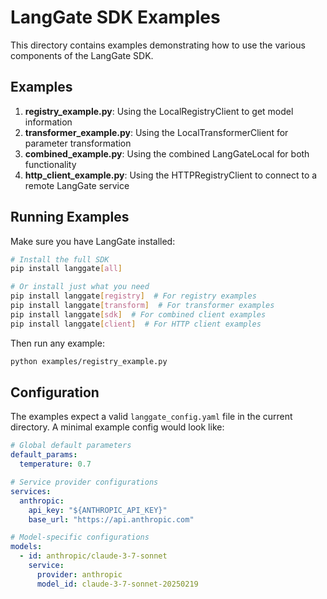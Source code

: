 # LangGate SDK Examples

This directory contains examples demonstrating how to use the various components of the LangGate SDK.

## Examples

1. **registry_example.py**: Using the LocalRegistryClient to get model information
2. **transformer_example.py**: Using the LocalTransformerClient for parameter transformation
3. **combined_example.py**: Using the combined LangGateLocal for both functionality
4. **http_client_example.py**: Using the HTTPRegistryClient to connect to a remote LangGate service

## Running Examples

Make sure you have LangGate installed:

```bash
# Install the full SDK
pip install langgate[all]

# Or install just what you need
pip install langgate[registry]  # For registry examples
pip install langgate[transform]  # For transformer examples
pip install langgate[sdk]  # For combined client examples
pip install langgate[client]  # For HTTP client examples
```

Then run any example:

```bash
python examples/registry_example.py
```

## Configuration

The examples expect a valid `langgate_config.yaml` file in the current directory. A minimal example config would look like:

```yaml
# Global default parameters
default_params:
  temperature: 0.7

# Service provider configurations
services:
  anthropic:
    api_key: "${ANTHROPIC_API_KEY}"
    base_url: "https://api.anthropic.com"

# Model-specific configurations
models:
  - id: anthropic/claude-3-7-sonnet
    service:
      provider: anthropic
      model_id: claude-3-7-sonnet-20250219
```
